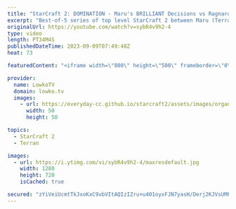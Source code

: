 ```yaml
---
title: "StarCraft 2: DOMINATION - Maru's BRILLIANT Decisions vs Ragnarok! (Best-of-5)"
excerpt: "Best-of-5 series of top level StarCraft 2 between Maru (Terran) and Ragnarok (Zerg). This series was played as part of the Korean StarCraft League (KSL) Summer Slam. In this match Maru controls the pace of the game brilliantly, as he forces Ragnarok to make decisions he would have rather not made. Support"
originalUrl: https://youtube.com/watch?v=sybR4v9h2-4
type: video
length: PT34M4S
publishedDateTime: 2023-09-09T07:49:48Z
heat: 73

featuredContent: "<iframe width=\"800\" height=\"500\" frameborder=\"0\" src=\"https://www.youtube.com/embed/sybR4v9h2-4\" allow=\"accelerometer; autoplay; encrypted-media; gyroscope; picture-in-picture\" allowfullscreen></iframe>"

provider:
  name: LowkoTV
  domain: lowko.tv
  images:
    - url: https://everyday-cc.github.io/starcraft2/assets/images/organizations/lowko.tv-50x50.jpg
      width: 50
      height: 50

topics:
  - StarCraft 2
  - Terran

images:
  - url: https://i.ytimg.com/vi/sybR4v9h2-4/maxresdefault.jpg
    width: 1280
    height: 720
    isCached: true

secured: "zYiVeiUcmtTkJxoKxC9vbVItAQIzIZru+u401oyxFJN7yasH/Derj2KJVsUMPWsfKge/A2/B1b8zyfQREa5cveRF7K6tNirN9ksAhoIaAiDiI8S6NpJjRleZegS4+cdxmZ2zS0qItsrLTtrhmD4G7EV4KKOeYGLPIjdZQmqMCDel/QlCzkSF3XnV7WzY8WfEDxF1qDYSbe9Y38enDNN73sSBsbm8SRfZbqSSBujCcxNNhwqWKTMi0v8LJn3b0LYbyuG0PSfmbt8ZEUMWpO+5zbWdQa1LhsbUnFU0a1ubO5xJXj9dHmlYzS5u/VObsMgbRgWObh3/X0fy64WgQhCjG8DBBlULMjlyRC0z9PKglKQj+LkRl9zh3tH/6u3VY3hHOjSebSrCBGXjrb3dpZiJzybPuYwP6Sfdlnl1YX/FAA1xFse6o999cHDfprWPe9qK;7DF59kutVwKnIHwLpcXZRw=="
---
```


